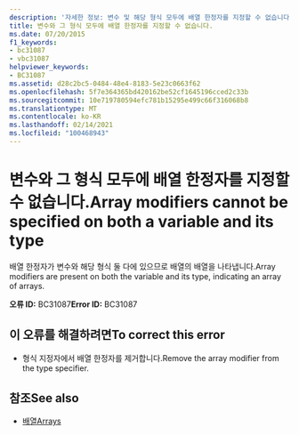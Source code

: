 ```yaml
---
description: '자세한 정보: 변수 및 해당 형식 모두에 배열 한정자를 지정할 수 없습니다.'
title: 변수와 그 형식 모두에 배열 한정자를 지정할 수 없습니다.
ms.date: 07/20/2015
f1_keywords:
- bc31087
- vbc31087
helpviewer_keywords:
- BC31087
ms.assetid: d28c2bc5-0484-48e4-8183-5e23c0663f62
ms.openlocfilehash: 5f7e364365bd420162be52cf1645196cced2c33b
ms.sourcegitcommit: 10e719780594efc781b15295e499c66f316068b8
ms.translationtype: MT
ms.contentlocale: ko-KR
ms.lasthandoff: 02/14/2021
ms.locfileid: "100468943"
---
```

# <a name="array-modifiers-cannot-be-specified-on-both-a-variable-and-its-type"></a><span data-ttu-id="7aedf-103">변수와 그 형식 모두에 배열 한정자를 지정할 수 없습니다.</span><span class="sxs-lookup"><span data-stu-id="7aedf-103">Array modifiers cannot be specified on both a variable and its type</span></span>

<span data-ttu-id="7aedf-104">배열 한정자가 변수와 해당 형식 둘 다에 있으므로 배열의 배열을 나타냅니다.</span><span class="sxs-lookup"><span data-stu-id="7aedf-104">Array modifiers are present on both the variable and its type, indicating an array of arrays.</span></span>  
  
 <span data-ttu-id="7aedf-105">**오류 ID:** BC31087</span><span class="sxs-lookup"><span data-stu-id="7aedf-105">**Error ID:** BC31087</span></span>  
  
## <a name="to-correct-this-error"></a><span data-ttu-id="7aedf-106">이 오류를 해결하려면</span><span class="sxs-lookup"><span data-stu-id="7aedf-106">To correct this error</span></span>  
  
- <span data-ttu-id="7aedf-107">형식 지정자에서 배열 한정자를 제거합니다.</span><span class="sxs-lookup"><span data-stu-id="7aedf-107">Remove the array modifier from the type specifier.</span></span>  
  
## <a name="see-also"></a><span data-ttu-id="7aedf-108">참조</span><span class="sxs-lookup"><span data-stu-id="7aedf-108">See also</span></span>

- [<span data-ttu-id="7aedf-109">배열</span><span class="sxs-lookup"><span data-stu-id="7aedf-109">Arrays</span></span>](../programming-guide/language-features/arrays/index.md)
